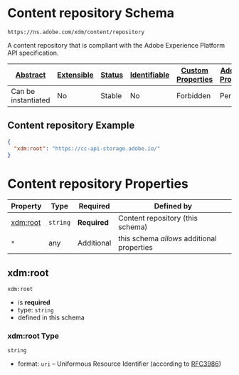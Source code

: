 
# Content repository Schema

```
https://ns.adobe.com/xdm/content/repository
```

A content repository that is compliant with the Adobe Experience Platform API specification.

| [Abstract](../../abstract.md) | [Extensible](../../extensions.md) | [Status](../../status.md) | [Identifiable](../../id.md) | [Custom Properties](../../extensions.md) | [Additional Properties](../../extensions.md) | Defined In |
|-------------------------------|-----------------------------------|---------------------------|-----------------------------|------------------------------------------|----------------------------------------------|------------|
| Can be instantiated | No | Stable | No | Forbidden | Permitted | [content/repository.schema.json](content/repository.schema.json) |

## Content repository Example
```json
{
  "xdm:root": "https://cc-api-storage.adobe.io/"
}
```

# Content repository Properties

| Property | Type | Required | Defined by |
|----------|------|----------|------------|
| [xdm:root](#xdmroot) | `string` | **Required** | Content repository (this schema) |
| `*` | any | Additional | this schema *allows* additional properties |

## xdm:root


`xdm:root`
* is **required**
* type: `string`
* defined in this schema

### xdm:root Type


`string`
* format: `uri` – Uniformous Resource Identifier (according to [RFC3986](http://tools.ietf.org/html/rfc3986))





